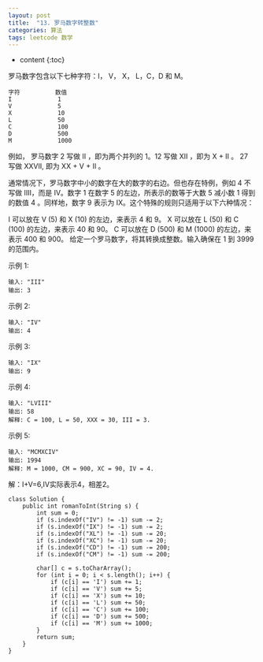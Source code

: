 ```yaml
---
layout: post
title:  "13. 罗马数字转整数"
categories: 算法
tags: leetcode 数学
---
```


* content
{:toc}

<!--more-->

罗马数字包含以下七种字符：I， V， X， L，C，D 和 M。

```
字符          数值
I             1
V             5
X             10
L             50
C             100
D             500
M             1000
```

例如， 罗马数字 2 写做 II ，即为两个并列的 1。12 写做 XII ，即为 X + II 。 27 写做  XXVII, 即为 XX + V + II 。

通常情况下，罗马数字中小的数字在大的数字的右边。但也存在特例，例如 4 不写做 IIII，而是 IV。数字 1 在数字 5 的左边，所表示的数等于大数 5 减小数 1 得到的数值 4 。同样地，数字 9 表示为 IX。这个特殊的规则只适用于以下六种情况：

I 可以放在 V (5) 和 X (10) 的左边，来表示 4 和 9。
X 可以放在 L (50) 和 C (100) 的左边，来表示 40 和 90。 
C 可以放在 D (500) 和 M (1000) 的左边，来表示 400 和 900。
给定一个罗马数字，将其转换成整数。输入确保在 1 到 3999 的范围内。

示例 1:

```
输入: "III"
输出: 3
```

示例 2:

```
输入: "IV"
输出: 4
```

示例 3:

```
输入: "IX"
输出: 9
```

示例 4:

```
输入: "LVIII"
输出: 58
解释: C = 100, L = 50, XXX = 30, III = 3.
```

示例 5:

```
输入: "MCMXCIV"
输出: 1994
解释: M = 1000, CM = 900, XC = 90, IV = 4.
```

解：I+V=6,IV实际表示4，相差2。

```
class Solution {
    public int romanToInt(String s) {
        int sum = 0;
        if (s.indexOf("IV") != -1) sum -= 2;
        if (s.indexOf("IX") != -1) sum -= 2;
        if (s.indexOf("XL") != -1) sum -= 20;
        if (s.indexOf("XC") != -1) sum -= 20;
        if (s.indexOf("CD") != -1) sum -= 200;
        if (s.indexOf("CM") != -1) sum -= 200;

        char[] c = s.toCharArray();
        for (int i = 0; i < s.length(); i++) {
            if (c[i] == 'I') sum += 1;
            if (c[i] == 'V') sum += 5;
            if (c[i] == 'X') sum += 10;
            if (c[i] == 'L') sum += 50;
            if (c[i] == 'C') sum += 100;
            if (c[i] == 'D') sum += 500;
            if (c[i] == 'M') sum += 1000;
        }
        return sum;
    }
}
```
